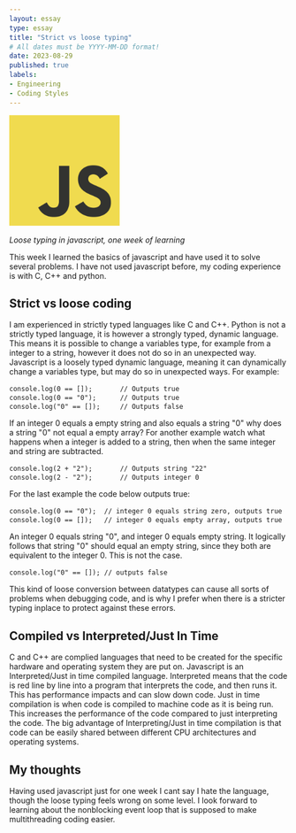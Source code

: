 ```yaml
---
layout: essay
type: essay
title: "Strict vs loose typing"
# All dates must be YYYY-MM-DD format!
date: 2023-08-29
published: true
labels:
- Engineering
- Coding Styles
---
```


<img width="200" class="rounded float-start pe-4" src="../img/javascript/JavaScript-logo.png">

*Loose typing in javascript, one week of learning*

This week I learned the basics of javascript and have used it to solve several problems.  I have not used javascript before, my coding experience is with C, C++ and python.

## Strict vs loose coding

I am experienced in strictly typed languages like C and C++.  Python is not a strictly typed language, it is however a strongly typed, dynamic language.  This means it is possible to change a variables type, for example from a integer to a string, however it does not do so in an unexpected way.  Javascript is a loosely typed dynamic language, meaning it can dynamically change a variables type, but may do so in unexpected ways.  For example:
```
console.log(0 == []);       // Outputs true
console.log(0 == "0");      // Outputs true
console.log("0" == []);     // Outputs false
```
If an integer 0 equals a empty string and also equals a string "0" why does a string "0" not equal a empty array?  For another example watch what happens when a integer is added to a string, then when the same integer and string are subtracted.
```
console.log(2 + "2");       // Outputs string "22"
console.log(2 - "2");       // Outputs integer 0
```
For the last example the code below outputs true:
```
console.log(0 == "0");  // integer 0 equals string zero, outputs true
console.log(0 == []);   // integer 0 equals empty array, outputs true
```
An integer 0 equals string "0", and integer 0 equals empty string.  It logically follows that string "0" should equal an empty string, since they both are equivalent to the integer 0.  This is not the case.
```
console.log("0" == []); // outputs false
```
This kind of loose conversion between datatypes can cause all sorts of problems when debugging code, and is why I prefer when there is a stricter typing inplace to protect against these errors.

## Compiled vs Interpreted/Just In Time

C and C++ are complied languages that need to be created for the specific hardware and operating system they are put on.  Javascript is an Interpreted/Just in time compiled language.  Interpreted means that the code is red line by line into a program that interprets the code, and then runs it.  This has performance impacts and can slow down code.  Just in time compilation is when code is compiled to machine code as it is being run.  This increases the performance of the code compared to just interpreting the code.  The big advantage of Interpreting/Just in time compilation is that code can be easily shared between different CPU architectures and operating systems.

## My thoughts

Having used javascript just for one week I cant say I hate the language, though the loose typing feels wrong on some level.  I look forward to learning about the nonblocking event loop that is supposed to make multithreading coding easier.

